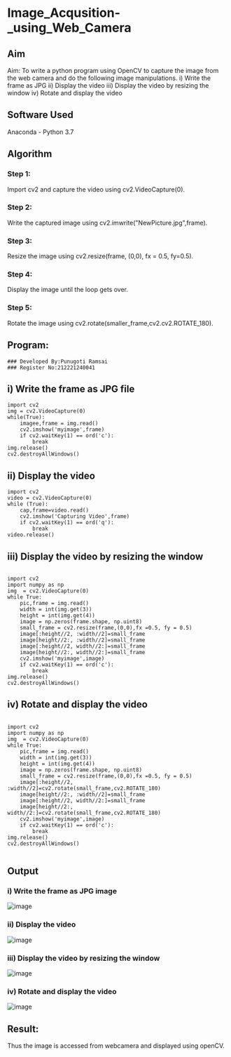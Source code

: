 # Image_Acqusition-_using_Web_Camera
## Aim
 Aim:
 To write a python program using OpenCV to capture the image from the web camera and do the following image manipulations.
i) Write the frame as JPG 
ii) Display the video 
iii) Display the video by resizing the window
iv) Rotate and display the video

## Software Used
Anaconda - Python 3.7
## Algorithm
### Step 1:

Import cv2 and capture the video using cv2.VideoCapture(0).



### Step 2:

Write the captured image using cv2.imwrite("NewPicture.jpg",frame).



### Step 3:

Resize the image using cv2.resize(frame, (0,0), fx = 0.5, fy=0.5).




### Step 4:

Display the image until the loop gets over.



### Step 5:

Rotate the image using cv2.rotate(smaller_frame,cv2.cv2.ROTATE_180).


## Program:
```
### Developed By:Punugoti Ramsai
### Register No:212221240041
```
## i) Write the frame as JPG file
```
import cv2
img = cv2.VideoCapture(0)
while(True):
    imagee,frame = img.read()
    cv2.imshow('myimage',frame)
    if cv2.waitKey(1) == ord('c'):
        break
img.release()
cv2.destroyAllWindows()

```



## ii) Display the video

```
import cv2
video = cv2.VideoCapture(0)
while (True):
    cap,frame=video.read()
    cv2.imshow('Capturing Video',frame)
    if cv2.waitKey(1) == ord('q'):
        break
video.release()
```


## iii) Display the video by resizing the window

```

import cv2
import numpy as np
img  = cv2.VideoCapture(0)
while True:
    pic,frame = img.read()
    width = int(img.get(3))
    height = int(img.get(4))
    image = np.zeros(frame.shape, np.uint8)
    small_frame = cv2.resize(frame,(0,0),fx =0.5, fy = 0.5)
    image[:height//2, :width//2]=small_frame
    image[height//2:, :width//2]=small_frame
    image[:height//2, width//2:]=small_frame
    image[height//2:, width//2:]=small_frame
    cv2.imshow('myimage',image)
    if cv2.waitKey(1) == ord('c'):
        break
img.release()
cv2.destroyAllWindows()

```



## iv) Rotate and display the video

```

import cv2
import numpy as np
img  = cv2.VideoCapture(0)
while True:
    pic,frame = img.read()
    width = int(img.get(3))
    height = int(img.get(4))
    image = np.zeros(frame.shape, np.uint8)
    small_frame = cv2.resize(frame,(0,0),fx =0.5, fy = 0.5)
    image[:height//2, :width//2]=cv2.rotate(small_frame,cv2.ROTATE_180)
    image[height//2:, :width//2]=small_frame
    image[:height//2, width//2:]=small_frame
    image[height//2:, width//2:]=cv2.rotate(small_frame,cv2.ROTATE_180)
    cv2.imshow('myimage',image)
    if cv2.waitKey(1) == ord('c'):
        break
img.release()
cv2.destroyAllWindows()


```
## Output
### i) Write the frame as JPG image

![image](https://github.com/Ramsai1234/Image_Acqusition-_using_Web_Camera/assets/94269989/d6a78274-671b-4faf-9d49-bae1eaaaaaad)


### ii) Display the video

![image](https://github.com/Ramsai1234/Image_Acqusition-_using_Web_Camera/assets/94269989/4554b1dd-33ed-483f-96d5-33efdaf32aa1)


### iii) Display the video by resizing the window

![image](https://github.com/Ramsai1234/Image_Acqusition-_using_Web_Camera/assets/94269989/4246cffa-90c3-469b-9500-49092349b5a3)


### iv) Rotate and display the video

![image](https://github.com/Ramsai1234/Image_Acqusition-_using_Web_Camera/assets/94269989/18ef51e7-c888-4b38-9e83-b270f042730d)



## Result:
Thus the image is accessed from webcamera and displayed using openCV.
